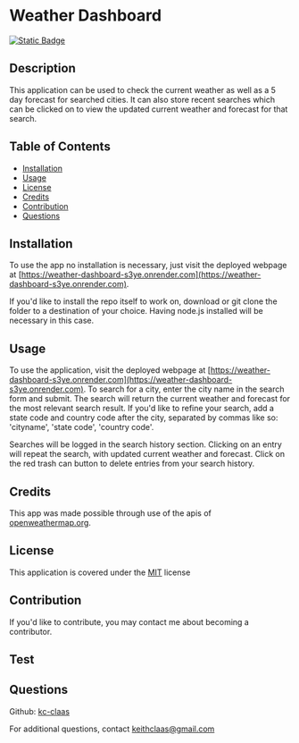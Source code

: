 # Weather Dashboard
[![Static Badge](https://img.shields.io/badge/License-MIT-blue)](./LICENSE)
## Description
This application can be used to check the current weather as well as a 5 day forecast for searched cities. It can also store recent searches which can be clicked on to view the updated current weather and forecast for that search.

## Table of Contents
- [Installation](#installation)
- [Usage](#usage)
- [License](#license)
- [Credits](#credits)
- [Contribution](#contribution)
- [Questions](#questions)

## Installation
To use the app no installation is necessary, just visit the deployed webpage at [https://weather-dashboard-s3ye.onrender.com](https://weather-dashboard-s3ye.onrender.com).

If you'd like to install the repo itself to work on, download or git clone the folder to a destination of your choice. Having node.js installed will be necessary in this case.

## Usage
To use the application, visit the deployed webpage at [https://weather-dashboard-s3ye.onrender.com](https://weather-dashboard-s3ye.onrender.com). To search for a city, enter the city name in the search form and submit. The search will return the current weather and forecast for the most relevant search result. If you'd like to refine your search, add a state code and country code after the city, separated by commas like so: 'cityname', 'state code', 'country code'.

Searches will be logged in the search history section. Clicking on an entry will repeat the search, with updated current weather and forecast. Click on the red trash can button to delete entries from your search history.

## Credits
This app was made possible through use of the apis of [openweathermap.org](https://openweathermap.org/).

## License
This application is covered under the [MIT](./LICENSE) license

## Contribution
If you'd like to contribute, you may contact me about becoming a contributor.

## Test


## Questions
Github: [kc-claas](https://github.com/kc-claas)

For additional questions, contact keithclaas@gmail.com
